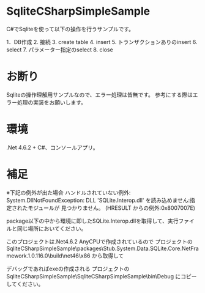 # SqliteCSharpSimpleSample

C#でSqliteを使って以下の操作を行うサンプルです。

1．DB作成
2. 接続
3. create table
4. insert
5. トランザクションありのinsert
6. select
7. パラメーター指定のselect
8. close

# お断り

Sqliteの操作理解用サンプルなので、エラー処理は皆無です。
参考にする際はエラー処理の実装をお願いします。

# 環境

.Net 4.6.2 + C#、コンソールアプリ。

# 補足

※下記の例外が出た場合
ハンドルされていない例外: System.DllNotFoundException: DLL 'SQLite.Interop.dll' を読み込めません:指定されたモジュールが 見つかりません。 (HRESULT からの例外:0x8007007E)

package以下の中から環境に即したSQLite.Interop.dllを取得して、実行ファイルと同じ場所においてください。

このプロジェクトは.Net4.6.2 AnyCPUで作成されているので
プロジェクトのSqliteCSharpSimpleSample\packages\Stub.System.Data.SQLite.Core.NetFramework.1.0.116.0\build\net46\x86 から取得して

デバッグであればexeの作成される
プロジェクトのSqliteCSharpSimpleSample\SqliteCSharpSimpleSample\bin\Debug にコピーしてください。
